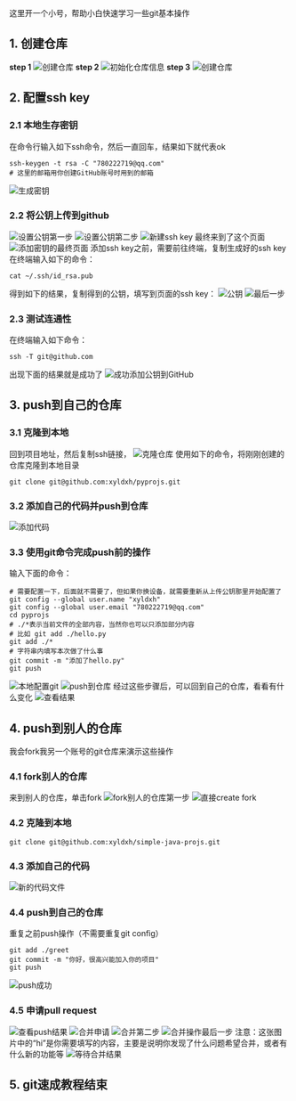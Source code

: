 这里开一个小号，帮助小白快速学习一些git基本操作
## 1. 创建仓库
**step 1**
![创建仓库](img/%E5%88%9B%E5%BB%BA%E4%BB%93%E5%BA%93.png)
**step 2**
![初始化仓库信息](img/%E5%88%9D%E5%A7%8B%E5%8C%96%E4%BB%93%E5%BA%93.png)
**step 3**
![创建仓库](img/%E5%88%9B%E5%BB%BA%E4%BB%93%E5%BA%93.jpg)
## 2. 配置ssh key
### 2.1 本地生存密钥
在命令行输入如下ssh命令，然后一直回车，结果如下就代表ok
```shell
ssh-keygen -t rsa -C "780222719@qq.com" 
# 这里的邮箱用你创建GitHub账号时用到的邮箱
```
![生成密钥](img/%E7%94%9F%E6%88%90%E5%AF%86%E9%92%A5.png)
### 2.2 将公钥上传到github
![设置公钥第一步](img/%E8%AE%BE%E7%BD%AE%E5%85%AC%E9%92%A5%E7%AC%AC%E4%B8%80%E6%AD%A5.png)
![设置公钥第二步](img/%E8%AE%BE%E7%BD%AE%E5%85%AC%E9%92%A5%E7%AC%AC%E4%BA%8C%E6%AD%A5.png)
![新建ssh key](img/%E6%96%B0%E5%BB%BAssh%20key.png)
最终来到了这个页面
![添加密钥的最终页面](img/%E6%B7%BB%E5%8A%A0%E5%AF%86%E9%92%A5%E6%9C%80%E7%BB%88%E9%A1%B5%E9%9D%A2.png)
添加ssh key之前，需要前往终端，复制生成好的ssh key
在终端输入如下的命令：
```shell
cat ~/.ssh/id_rsa.pub
```
得到如下的结果，复制得到的公钥，填写到页面的ssh key：
![公钥](img/%E5%85%AC%E9%92%A5.png)
![最后一步](img/%E6%9C%80%E5%90%8E%E4%B8%80%E6%AD%A5.png)
### 2.3 测试连通性
在终端输入如下命令：
```shell
ssh -T git@github.com
```
出现下面的结果就是成功了
![成功添加公钥到GitHub](img/%E6%88%90%E5%8A%9F.png)
## 3. push到自己的仓库
### 3.1 克隆到本地
回到项目地址，然后复制ssh链接，
![克隆仓库](img/%E5%85%8B%E9%9A%86%E4%BB%93%E5%BA%93.png)
使用如下的命令，将刚刚创建的仓库克隆到本地目录
```shell
git clone git@github.com:xyldxh/pyprojs.git
```
### 3.2 添加自己的代码并push到仓库
![添加代码](img/%E6%B7%BB%E5%8A%A0%E4%BB%A3%E7%A0%81.png)
### 3.3 使用git命令完成push前的操作
输入下面的命令：
```shell
# 需要配置一下，后面就不需要了，但如果你换设备，就需要重新从上传公钥那里开始配置了
git config --global user.name "xyldxh"
git config --global user.email "780222719@qq.com"
cd pyprojs
# ./*表示当前文件的全部内容，当然你也可以只添加部分内容
# 比如 git add ./hello.py
git add ./*
# 字符串内填写本次做了什么事
git commit -m "添加了hello.py"
git push
```
![本地配置git](img/%E6%9C%AC%E5%9C%B0%E9%85%8D%E7%BD%AEgit.png)
![push到仓库](img/push%E5%88%B0%E4%BB%93%E5%BA%93.png)
经过这些步骤后，可以回到自己的仓库，看看有什么变化
![查看结果](img/查看结果.png)
## 4. push到别人的仓库
我会fork我另一个账号的git仓库来演示这些操作
### 4.1 fork别人的仓库
来到别人的仓库，单击fork
![fork别人的仓库第一步](img/fork%E5%88%AB%E4%BA%BA%E7%9A%84%E4%BB%93%E5%BA%93%E7%AC%AC%E4%B8%80%E6%AD%A5.png)
![直接create fork](img/createfork.png)
### 4.2 克隆到本地
```shell
git clone git@github.com:xyldxh/simple-java-projs.git
```
### 4.3 添加自己的代码
![新的代码文件](img/%E6%96%B0%E4%BB%A3%E7%A0%81%E6%96%87%E4%BB%B6.png)
### 4.4 push到自己的仓库
重复之前push操作（不需要重复git config）
```shell
git add ./greet
git commit -m "你好，很高兴能加入你的项目"
git push
```
![push成功](img/push%E6%88%90%E5%8A%9F.png)
### 4.5 申请pull request
![查看push结果](img/%E6%9F%A5%E7%9C%8Bpush%E7%BB%93%E6%9E%9C.png)
![合并申请](img/%E5%8F%91%E5%87%BA%E5%90%88%E5%B9%B6%E7%94%B3%E8%AF%B7.png)
![合并第二步](img/%E5%90%88%E5%B9%B6%E7%AC%AC%E4%BA%8C%E6%AD%A5.png)
![合并操作最后一步](img/%E5%90%88%E5%B9%B6%E6%9C%80%E5%90%8E%E4%B8%80%E6%AD%A5.png)
注意：这张图片中的“hi”是你需要填写的内容，主要是说明你发现了什么问题希望合并，或者有什么新的功能等
![等待合并结果](img/%E7%AD%89%E5%BE%85%E5%90%88%E5%B9%B6%E7%BB%93%E6%9E%9C.png)
## 5. git速成教程结束